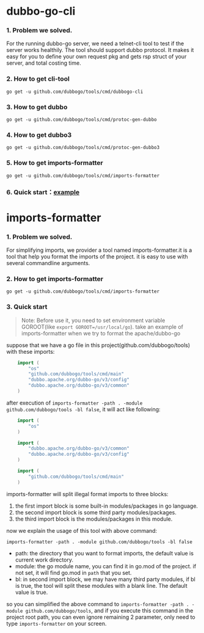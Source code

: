 # dubbo-go-cli

### 1. Problem we solved.

For the running dubbo-go server, we need a telnet-cli tool to test if the server works healthily.
The tool should support dubbo protocol. It makes it easy for you to define your own request pkg and gets rsp struct of your server, and total costing time.


### 2. How to get cli-tool

`go get -u github.com/dubbogo/tools/cmd/dubbogo-cli`

### 3. How to get dubbo
`go get -u github.com/dubbogo/tools/cmd/protoc-gen-dubbo`

### 4. How to get dubbo3
`go get -u github.com/dubbogo/tools/cmd/protoc-gen-dubbo3`

### 5. How to get imports-formatter
`go get -u github.com/dubbogo/tools/cmd/imports-formatter`

### 6. Quick start：[example](example/README.md)

# imports-formatter

### 1. Problem we solved.

For simplifying imports, we provider a tool named imports-formatter.it is a tool that help you format the imports of the project. it is easy to use with several commandline arguments.

### 2. How to get imports-formatter

`go get -u github.com/dubbogo/tools/cmd/imports-formatter`

### 3. Quick start

> Note: Before use it, you need to set environment variable GOROOT(like `export GOROOT=/usr/local/go`).
take an example of imports-formatter when we try to format the apache/dubbo-go

suppose that we have a go file in this project(github.com/dubbogo/tools) with these imports:
```go
    import (
    	"os"
    	"github.com/dubbogo/tools/cmd/main"
        "dubbo.apache.org/dubbo-go/v3/config"
        "dubbo.apache.org/dubbo-go/v3/common"
    )
```

after execution of `imports-formatter -path . -module github.com/dubbogo/tools -bl false`, it will act like following:

```go
    import (
        "os"
    )

    import (
        "dubbo.apache.org/dubbo-go/v3/common"
        "dubbo.apache.org/dubbo-go/v3/config"
    )

    import (
        "github.com/dubbogo/tools/cmd/main"	
    )
```

imports-formatter will split illegal format imports to three blocks: 

1. the first import block is some built-in modules/packages in go language.
2. the second import block is some third party modules/packages.
3. the third import block is the modules/packages in this module.

now we explain the usage of this tool with above command:

`imports-formatter -path . -module github.com/dubbogo/tools -bl false`

- path: the directory that you want to format imports, the default value is current work directory.
- module: the go module name, you can find it in go.mod of the project. if not set, it will find go.mod in `path` that you set. 
- bl: in second import block, we may have many third party modules, if bl is true, the tool will split these modules with a blank line. The default value is true.

so you can simplified the above command to `imports-formatter -path . -module github.com/dubbogo/tools`, and if you execute this command in the project root path, you can even ignore remaining 2 parameter, only need to type `imports-formatter` on your screen.
